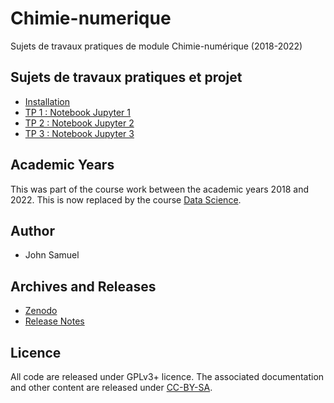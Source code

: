 # Chimie-numerique

Sujets de travaux pratiques de module Chimie-numérique (2018-2022)

## Sujets de travaux pratiques et projet
- [Installation](installation.ipynb)
- [TP 1 : Notebook Jupyter 1](TP1/tp1.ipynb)
- [TP 2 : Notebook Jupyter 2](TP2/tp2.ipynb)
- [TP 3 : Notebook Jupyter 3](TP3/tp3.ipynb)

## Academic Years
This was part of the course work between the academic years 2018 and 2022. This is now replaced by the course [Data Science](https://github.com/johnsamuelwrites/DataScience).

## Author
- John Samuel

## Archives and Releases
- [Zenodo](https://doi.org/10.5281/zenodo.7625541)
- [Release Notes](RELEASE.md)

## Licence
All code are released under GPLv3+ licence. The associated documentation and other content are released under [CC-BY-SA](http://creativecommons.org/licenses/by-sa/4.0/).
